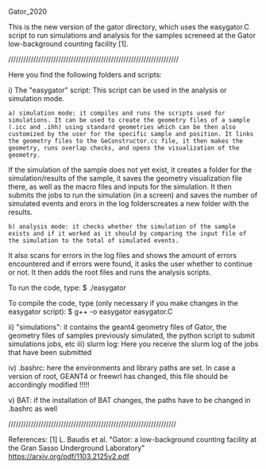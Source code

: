 Gator_2020

This is the new version of the gator directory, which uses the easygator.C script to run simulations and analysis for the samples screneed at the Gator low-background counting facility  [1].

////////////////////////////////////////////////////////////////////

Here you find the following folders and scripts:

i) The "easygator" script: This script can be used in the analysis or simulation mode. 

	a) simulation mode: it compiles and runs the scripts used for simulations. It can be used to create the geometry files of a sample (.icc and .ihh) using standard geometries which can be then also customized by the user for the specific sample and position. It links the geometry files to the GeConstructor.cc file, it then makes the geometry, runs overlap checks, and opens the visualization of the geometry. 
If the simulation of the sample does not yet exist, it creates a folder for the simulation/results of the sample, it saves the geometry visualization file there, as well as the macro files and inputs for the simulation. 
It then submits the jobs to run the simulation (in a screen) and saves the number of simulated events and erors in the log folderscreates a new folder with the results.

	b) analysis mode: it checks whether the simulation of the sample exists and if it worked as it should by comparing the input file of the simulation to the total of simulated events.
It also scans for errors in the log files and shows the amount of errors encountered and if errors were found, it asks the user whether to continue or not. It then adds the root files and runs the analysis scripts.

To run the code, type:
$ ./easygator

To compile the code, type (only necessary if you make changes in the easygator script):
$ g++ -o easygator easygator.C 

ii) "simulations": it contains the geant4 geometry files of Gator, the geometry files of samples previously simulated, the python script to submit simulations jobs, etc
iii) slurm log: Here you receive the slurm log of the jobs that have been submitted

iv) .bashrc: here the environments and library paths are set. In case a version of root, GEANT4 or freewrl has changed, this file should be accordingly modified !!!!!

v) BAT: if the installation of BAT changes, the paths have to be changed in .bashrc as well

///////////////////////////////////////////////////////////////////

References:
[1] L. Baudis et al. "Gator: a low-background counting facility at the Gran Sasso Underground Laboratory"  https://arxiv.org/pdf/1103.2125v2.pdf
